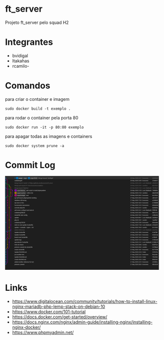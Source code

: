 # ft_server
Projeto ft_server pelo squad H2


# Integrantes
- bvidigal
- ltakahas
- rcamilo-

# Comandos
para criar o container e imagem

    sudo docker build -t exemplo .
    

para rodar o container pela porta 80


    sudo docker run -it -p 80:80 exemplo
    

para apagar todas as imagens e containers


    sudo docker system prune -a
    



# Commit Log
![Alt Text](https://raw.githubusercontent.com/brunovmc/ft_server/master/image.png)

# Links

- https://www.digitalocean.com/community/tutorials/how-to-install-linux-nginx-mariadb-php-lemp-stack-on-debian-10
- https://www.docker.com/101-tutorial
- https://docs.docker.com/get-started/overview/
- https://docs.nginx.com/nginx/admin-guide/installing-nginx/installing-nginx-docker/
- https://www.phpmyadmin.net/
